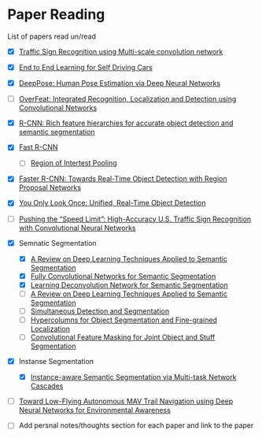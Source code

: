 # Paper Reading
List of papers read un/read



- [x] [Traffic Sign Recognition using Multi-scale convolution network](http://yann.lecun.com/exdb/publis/pdf/sermanet-ijcnn-11.pdf) 
- [x] [End to End Learning for Self Driving Cars](https://arxiv.org/pdf/1604.07316.pdf)
- [x] [DeepPose: Human Pose Estimation via Deep Neural Networks](https://arxiv.org/pdf/1312.4659.pdf)
- [ ] [OverFeat: Integrated Recognition, Localization and Detection using Convolutional Networks](https://arxiv.org/pdf/1312.6229.pdf)
- [x] [R-CNN: Rich feature hierarchies for accurate object detection and semantic segmentation](https://arxiv.org/abs/1311.2524)
- [x] [Fast R-CNN ](https://arxiv.org/pdf/1504.08083.pdf)
  - [ ] [Region of Intertest Pooling](https://deepsense.io/region-of-interest-pooling-explained/)
- [x] [Faster R-CNN: Towards Real-Time Object Detection with Region Proposal Networks](https://arxiv.org/abs/1506.01497)
- [x] [You Only Look Once:
Unified, Real-Time Object Detection](https://pjreddie.com/media/files/papers/yolo.pdf)
- [ ] [Pushing the “Speed Limit”: High-Accuracy U.S. Traffic Sign Recognition with Convolutional Neural Networks](http://cvrr.ucsd.edu/publications/2016/Li_final.pdf)

- [x] Semnatic Segmentation 
   - [x] [A Review on Deep Learning Techniques
Applied to Semantic Segmentation](https://arxiv.org/pdf/1704.06857.pdf)
   - [x] [Fully Convolutional Networks for Semantic Segmentation](./data/fully_conv_net_semantic.pdf)
   - [x] [Learning Deconvolution Network for Semantic Segmentation](https://arxiv.org/abs/1505.04366)
   - [ ] [A Review on Deep Learning Techniques
Applied to Semantic Segmentation](https://arxiv.org/pdf/1704.06857.pdf)
   - [ ] [Simultaneous Detection and Segmentation](https://arxiv.org/pdf/1407.1808.pdf)
   - [ ] [Hypercolumns for Object Segmentation and Fine-grained Localization](https://arxiv.org/abs/1411.5752)
   - [ ] [Convolutional Feature Masking for Joint Object and Stuff Segmentation](https://arxiv.org/pdf/1412.1283.pdf)
- [x] Instanse Segmentation
   - [x] [Instance-aware Semantic Segmentation via Multi-task Network Cascades](https://arxiv.org/pdf/1512.04412.pdf)

- [ ] [Toward Low-Flying Autonomous MAV Trail Navigation using Deep Neural Networks for Environmental Awareness](https://arxiv.org/pdf/1705.02550.pdf)
- [ ] Add persnal notes/thoughts section for each paper and link to the paper
